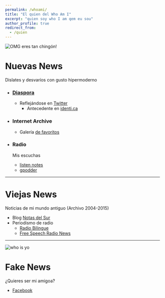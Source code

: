 ```yaml
---
permalink: /whoami/
title: "El quien del Who Am I"
excerpt: "quien soy who I am qem eu sou"
author_profile: true
redirect_from:
  - /quien
---
```


![OMG eres tan chingón!](https://web.archive.org/web/20090901175751/http://geocities.com/redfishfalls/who_i_am.gif)

# Nuevas News
Dislates y desvaríos con gusto hipermoderno

 - ### [Diaspora](http://diasp.org/u/vlax "Mis medios a medias")
	- Reflejándose en [Twitter](https://nitter.cattube.org/vlax_)
		- Antecedente en [identi.ca](https://identi.ca/vlax)

 - ### Internet Archive
	- Galería [de favoritos](https://archive.org/details/fav-vlax)

 - ### Radio
 	Mis escuchas
	- [listen notes](https://lnns.co/EYj1bsQgx0l)
	- [gpodder](https://gpodder.net/user/vlax/)

---

# Viejas News
Noticias de mi mundo antiguo (Archivo 2004-2015)

- Blog [Notas del Sur](http://notasdelsur.wordpress.com)
- Periodismo de radio
	- [Radio Bilingue](http://is.gd/rbvfg)
	- [Free Speech Radio News](https://fsrn.org/search/node/vladimir+flores)

---

![who is yo](https://web.archive.org/web/20090903073236/http://geocities.com/whoisceres2/fluffy.gif)

# Fake News
¿Quieres ser mi amigoa?

- [Facebook](https://www.facebook.com/public/vladimir-flores-garcia)
